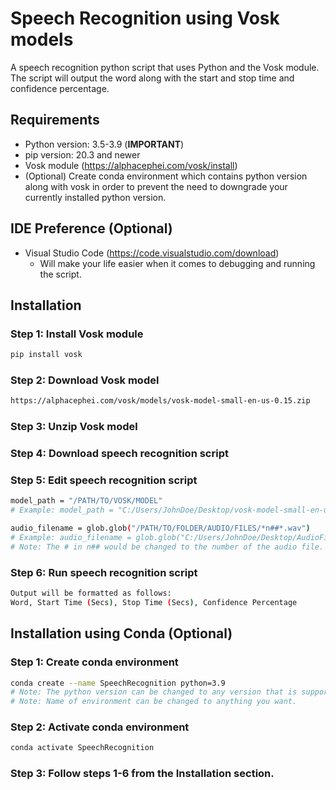 # Speech Recognition using Vosk models

A speech recognition python script that uses Python and the Vosk module. The script will output the word along with the start and stop time and confidence percentage.

## Requirements

* Python version: 3.5-3.9 (**IMPORTANT**)
* pip version: 20.3 and newer
* Vosk module (https://alphacephei.com/vosk/install)
* (Optional) Create conda environment which contains python version along with vosk in order to prevent the need to downgrade your currently installed python version.

## IDE Preference (Optional)

* Visual Studio Code (https://code.visualstudio.com/download)
    * Will make your life easier when it comes to debugging and running the script.

## Installation
### Step 1: Install Vosk module
```bash
pip install vosk
```
### Step 2: Download Vosk model
```bash
https://alphacephei.com/vosk/models/vosk-model-small-en-us-0.15.zip
```
### Step 3: Unzip Vosk model

### Step 4: Download speech recognition script

### Step 5: Edit speech recognition script
```bash
model_path = "/PATH/TO/VOSK/MODEL"
# Example: model_path = "C:/Users/JohnDoe/Desktop/vosk-model-small-en-us-0.15"
```
```bash
audio_filename = glob.glob("/PATH/TO/FOLDER/AUDIO/FILES/*n##*.wav")
# Example: audio_filename = glob.glob("C:/Users/JohnDoe/Desktop/AudioFiles/*n##*.wav")
# Note: The # in n## would be changed to the number of the audio file. For example, if the audio file is named "audio1.wav", then the # would be changed to 1.
```

### Step 6: Run speech recognition script
```bash
Output will be formatted as follows:
Word, Start Time (Secs), Stop Time (Secs), Confidence Percentage
```
## Installation using Conda (Optional)
### Step 1: Create conda environment
```bash
conda create --name SpeechRecognition python=3.9
# Note: The python version can be changed to any version that is supported by Vosk.
# Note: Name of environment can be changed to anything you want.
```

### Step 2: Activate conda environment
```bash
conda activate SpeechRecognition
```
### Step 3: Follow steps 1-6 from the Installation section.